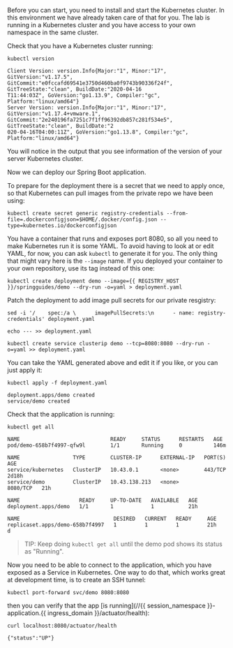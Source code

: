Before you can start, you need to install and start the Kubernetes cluster. In this environment we have already taken care of that for you. The lab is running in a Kubernetes cluster and you have access to your own namespace in the same cluster.

Check that you have a Kubernetes cluster running:

```execute
kubectl version
```

```
Client Version: version.Info{Major:"1", Minor:"17", GitVersion:"v1.17.5", GitCommit:"e0fccafd69541e3750d460ba0f9743b90336f24f", GitTreeState:"clean", BuildDate:"2020-04-16
T11:44:03Z", GoVersion:"go1.13.9", Compiler:"gc", Platform:"linux/amd64"}
Server Version: version.Info{Major:"1", Minor:"17", GitVersion:"v1.17.4+vmware.1", GitCommit:"2e240196fa7251c7f1ff96392db857c281f534e5", GitTreeState:"clean", BuildDate:"2
020-04-16T04:00:11Z", GoVersion:"go1.13.8", Compiler:"gc", Platform:"linux/amd64"}
```

You will notice in the output that you see information of the version of your server Kubernetes cluster.

Now we can deploy our Spring Boot application.

To prepare for the deployment there is a secret that we need to apply once, so that Kubernetes can pull images from the private repo we have been using:

```execute
kubectl create secret generic registry-credentials --from-file=.dockerconfigjson=$HOME/.docker/config.json --type=kubernetes.io/dockerconfigjson
```

You have a container that runs and exposes port 8080, so all you need to make Kubernetes run it is some YAML. To avoid having to look at or edit YAML, for now, you can ask `kubectl` to generate it for you. The only thing that might vary here is the `--image` name. If you deployed your container to your own repository, use its tag instead of this one:

```execute
kubectl create deployment demo --image={{ REGISTRY_HOST }}/springguides/demo --dry-run -o=yaml > deployment.yaml
```

Patch the deployment to add image pull secrets for our private resgistry:

```execute
sed -i '/    spec:/a \      imagePullSecrets:\n      - name: registry-credentials' deployment.yaml
```

```execute
echo --- >> deployment.yaml
```

```execute
kubectl create service clusterip demo --tcp=8080:8080 --dry-run -o=yaml >> deployment.yaml
```

You can take the YAML generated above and edit it if you like, or you can just apply it:

```execute
kubectl apply -f deployment.yaml
```

```
deployment.apps/demo created
service/demo created
```

Check that the application is running:

```execute
kubectl get all
```

```
NAME                             READY     STATUS      RESTARTS   AGE
pod/demo-658b7f4997-qfw9l        1/1       Running     0          146m

NAME                 TYPE        CLUSTER-IP      EXTERNAL-IP   PORT(S)    AGE
service/kubernetes   ClusterIP   10.43.0.1       <none>        443/TCP    2d18h
service/demo         ClusterIP   10.43.138.213   <none>        8080/TCP   21h

NAME                   READY     UP-TO-DATE   AVAILABLE   AGE
deployment.apps/demo   1/1       1            1           21h

NAME                              DESIRED   CURRENT   READY     AGE
replicaset.apps/demo-658b7f4997   1         1         1         21h
d
```

> TIP: Keep doing `kubectl get all` until the demo pod shows its status as "Running".

Now you need to be able to connect to the application, which you have exposed as a Service in Kubernetes. One way to do that, which works great at development time, is to create an SSH tunnel:

```execute
kubectl port-forward svc/demo 8080:8080
```

then you can verify that the app [is running](//{{ session_namespace }}-application.{{ ingress_domain }}/actuator/health):

```execute-2
curl localhost:8080/actuator/health
```

```
{"status":"UP"}
```
